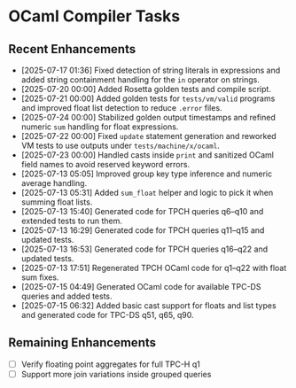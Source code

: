 # OCaml Compiler Tasks

## Recent Enhancements
- [2025-07-17 01:36] Fixed detection of string literals in expressions and
  added string containment handling for the `in` operator on strings.
- [2025-07-20 00:00] Added Rosetta golden tests and compile script.
- [2025-07-21 00:00] Added golden tests for `tests/vm/valid` programs and
  improved float list detection to reduce `.error` files.
- [2025-07-24 00:00] Stabilized golden output timestamps and refined
  numeric `sum` handling for float expressions.
- [2025-07-22 00:00] Fixed `update` statement generation and reworked VM tests
  to use outputs under `tests/machine/x/ocaml`.
- [2025-07-23 00:00] Handled casts inside `print` and sanitized OCaml field names
  to avoid reserved keyword errors.
- [2025-07-13 05:05] Improved group key type inference and numeric average handling.
- [2025-07-13 05:31] Added `sum_float` helper and logic to pick it when summing float lists.
- [2025-07-13 15:40] Generated code for TPCH queries q6–q10 and extended tests to run them.
- [2025-07-13 16:29] Generated code for TPCH queries q11–q15 and updated tests.
- [2025-07-13 16:53] Generated code for TPCH queries q16–q22 and updated tests.
- [2025-07-13 17:51] Regenerated TPCH OCaml code for q1–q22 with float sum fixes.
- [2025-07-15 04:49] Generated OCaml code for available TPC-DS queries and added tests.
- [2025-07-15 06:32] Added basic cast support for floats and list types and generated code for TPC-DS q51, q65, q90.

## Remaining Enhancements
- [ ] Verify floating point aggregates for full TPC-H q1
- [ ] Support more join variations inside grouped queries
